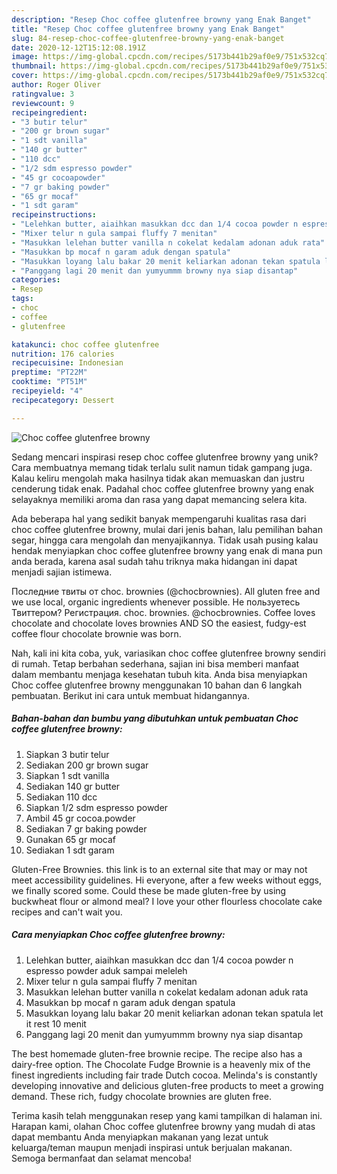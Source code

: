 ```yaml
---
description: "Resep Choc coffee glutenfree browny yang Enak Banget"
title: "Resep Choc coffee glutenfree browny yang Enak Banget"
slug: 84-resep-choc-coffee-glutenfree-browny-yang-enak-banget
date: 2020-12-12T15:12:08.191Z
image: https://img-global.cpcdn.com/recipes/5173b441b29af0e9/751x532cq70/choc-coffee-glutenfree-browny-foto-resep-utama.jpg
thumbnail: https://img-global.cpcdn.com/recipes/5173b441b29af0e9/751x532cq70/choc-coffee-glutenfree-browny-foto-resep-utama.jpg
cover: https://img-global.cpcdn.com/recipes/5173b441b29af0e9/751x532cq70/choc-coffee-glutenfree-browny-foto-resep-utama.jpg
author: Roger Oliver
ratingvalue: 3
reviewcount: 9
recipeingredient:
- "3 butir telur"
- "200 gr brown sugar"
- "1 sdt vanilla"
- "140 gr butter"
- "110 dcc"
- "1/2 sdm espresso powder"
- "45 gr cocoapowder"
- "7 gr baking powder"
- "65 gr mocaf"
- "1 sdt garam"
recipeinstructions:
- "Lelehkan butter, aiaihkan masukkan dcc dan 1/4 cocoa powder n espresso powder aduk sampai meleleh"
- "Mixer telur n gula sampai fluffy 7 menitan"
- "Masukkan lelehan butter vanilla n cokelat kedalam adonan aduk rata"
- "Masukkan bp mocaf n garam aduk dengan spatula"
- "Masukkan loyang lalu bakar 20 menit keliarkan adonan tekan spatula let it rest 10 menit"
- "Panggang lagi 20 menit dan yumyummm browny nya siap disantap"
categories:
- Resep
tags:
- choc
- coffee
- glutenfree

katakunci: choc coffee glutenfree 
nutrition: 176 calories
recipecuisine: Indonesian
preptime: "PT22M"
cooktime: "PT51M"
recipeyield: "4"
recipecategory: Dessert

---
```



![Choc coffee glutenfree browny](https://img-global.cpcdn.com/recipes/5173b441b29af0e9/751x532cq70/choc-coffee-glutenfree-browny-foto-resep-utama.jpg)

Sedang mencari inspirasi resep choc coffee glutenfree browny yang unik? Cara membuatnya memang tidak terlalu sulit namun tidak gampang juga. Kalau keliru mengolah maka hasilnya tidak akan memuaskan dan justru cenderung tidak enak. Padahal choc coffee glutenfree browny yang enak selayaknya memiliki aroma dan rasa yang dapat memancing selera kita.

Ada beberapa hal yang sedikit banyak mempengaruhi kualitas rasa dari choc coffee glutenfree browny, mulai dari jenis bahan, lalu pemilihan bahan segar, hingga cara mengolah dan menyajikannya. Tidak usah pusing kalau hendak menyiapkan choc coffee glutenfree browny yang enak di mana pun anda berada, karena asal sudah tahu triknya maka hidangan ini dapat menjadi sajian istimewa.

Последние твиты от choc. brownies (@chocbrownies). All gluten free and we use local, organic ingredients whenever possible. Не пользуетесь Твиттером? Регистрация. choc. brownies. @chocbrownies. Coffee loves chocolate and chocolate loves brownies AND SO the easiest, fudgy-est coffee flour chocolate brownie was born.


Nah, kali ini kita coba, yuk, variasikan choc coffee glutenfree browny sendiri di rumah. Tetap berbahan sederhana, sajian ini bisa memberi manfaat dalam membantu menjaga kesehatan tubuh kita. Anda bisa menyiapkan Choc coffee glutenfree browny menggunakan 10 bahan dan 6 langkah pembuatan. Berikut ini cara untuk membuat hidangannya.

<!--inarticleads1-->

##### Bahan-bahan dan bumbu yang dibutuhkan untuk pembuatan Choc coffee glutenfree browny:

1. Siapkan 3 butir telur
1. Sediakan 200 gr brown sugar
1. Siapkan 1 sdt vanilla
1. Sediakan 140 gr butter
1. Sediakan 110 dcc
1. Siapkan 1/2 sdm espresso powder
1. Ambil 45 gr cocoa.powder
1. Sediakan 7 gr baking powder
1. Gunakan 65 gr mocaf
1. Sediakan 1 sdt garam


Gluten-Free Brownies. this link is to an external site that may or may not meet accessibility guidelines. Hi everyone, after a few weeks without eggs, we finally scored some. Could these be made gluten-free by using buckwheat flour or almond meal? I love your other flourless chocolate cake recipes and can&#39;t wait you. 

<!--inarticleads2-->

##### Cara menyiapkan Choc coffee glutenfree browny:

1. Lelehkan butter, aiaihkan masukkan dcc dan 1/4 cocoa powder n espresso powder aduk sampai meleleh
1. Mixer telur n gula sampai fluffy 7 menitan
1. Masukkan lelehan butter vanilla n cokelat kedalam adonan aduk rata
1. Masukkan bp mocaf n garam aduk dengan spatula
1. Masukkan loyang lalu bakar 20 menit keliarkan adonan tekan spatula let it rest 10 menit
1. Panggang lagi 20 menit dan yumyummm browny nya siap disantap


The best homemade gluten-free brownie recipe. The recipe also has a dairy-free option. The Chocolate Fudge Brownie is a heavenly mix of the finest ingredients including fair trade Dutch cocoa. Melinda&#39;s is constantly developing innovative and delicious gluten-free products to meet a growing demand. These rich, fudgy chocolate brownies are gluten free. 

Terima kasih telah menggunakan resep yang kami tampilkan di halaman ini. Harapan kami, olahan Choc coffee glutenfree browny yang mudah di atas dapat membantu Anda menyiapkan makanan yang lezat untuk keluarga/teman maupun menjadi inspirasi untuk berjualan makanan. Semoga bermanfaat dan selamat mencoba!
